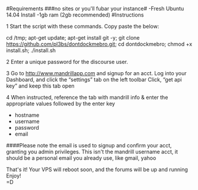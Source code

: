 #Requirements
###no sites or you'll fubar your instance#
-Fresh Ubuntu 14.04 Install
-1gb ram (2gb recommended)
#Instructions
  
1 Start the script with these commands. Copy paste the below:

cd /tmp; apt-get update; apt-get install git -y; git clone https://github.com/pl3bs/dontdockmebro.git; cd dontdockmebro; chmod +x install.sh; ./install.sh

2 Enter a unique password for the discourse user.

3 Go to http://www.mandrillapp.com and signup for an acct.
 	Log into your Dashboard, and click the “settings” tab on the left toolbar
	Click, “get api key” and keep this tab open

4 When instructed, reference the tab with mandrill info & enter the appropriate values followed by the enter key
- hostname
- username
- password
- email

	
####Please note the email is used to signup and confirm your acct, granting you admin privileges. This isn't the mandrill username acct, it should be a personal email you already use, like gmail, yahoo
	
That's it! Your VPS will reboot soon, and the forums will be up and running 
	Enjoy!  
=D
